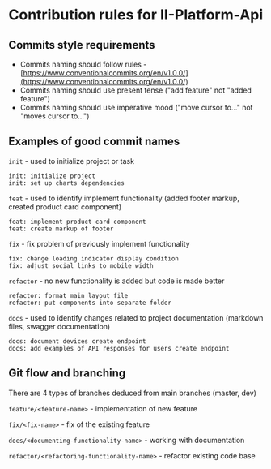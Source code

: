 # Contribution rules for II-Platform-Api

## Commits style requirements

- Commits naming should follow rules - [https://www.conventionalcommits.org/en/v1.0.0/](https://www.conventionalcommits.org/en/v1.0.0/)
- Commits naming should use present tense ("add feature" not "added feature")
- Commits naming should use imperative mood ("move cursor to..." not "moves cursor to...")

## Examples of good commit names

`init` - used to initialize project or task

```
init: initialize project
init: set up charts dependencies
```

`feat` - used to identify implement functionality (added footer markup, created product card component)

```
feat: implement product card component
feat: create markup of footer
```

`fix` - fix problem of previously implement functionality

```
fix: change loading indicator display condition
fix: adjust social links to mobile width
```

`refactor` - no new functionality is added but code is made better

```
refactor: format main layout file
refactor: put components into separate folder
```

`docs` - used to identify changes related to project documentation (markdown files, swagger documentation)

```
docs: document devices create endpoint
docs: add examples of API responses for users create endpoint
```

## Git flow and branching

There are 4 types of branches deduced from main branches (master, dev)

`feature/<feature-name>` - implementation of new feature

`fix/<fix-name>` - fix of the existing feature

`docs/<documenting-functionality-name>` - working with documentation

`refactor/<refactoring-functionality-name>` - refactor existing code base
